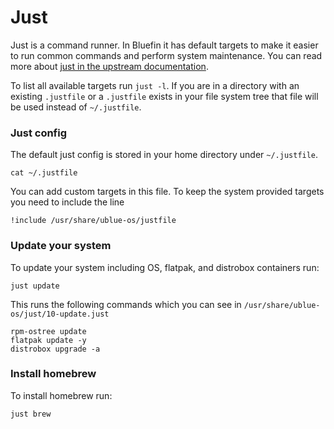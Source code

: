 # Just

Just is a command runner.
In Bluefin it has default targets to make it easier to run common commands and perform system maintenance.
You can read more about [just in the upstream documentation](https://github.com/casey/just).

To list all available targets run `just -l`.
If you are in a directory with an existing `.justfile` or a `.justfile` exists in your file system tree that file will be used instead of `~/.justfile`.

### Just config
The default just config is stored in your home directory under `~/.justfile`.
```
cat ~/.justfile
```
You can add custom targets in this file.
To keep the system provided targets you need to include the line
```
!include /usr/share/ublue-os/justfile
```

### Update your system
To update your system including OS, flatpak, and distrobox containers run:
```
just update
```
This runs the following commands which you can see in `/usr/share/ublue-os/just/10-update.just`
```
rpm-ostree update
flatpak update -y
distrobox upgrade -a
```

### Install homebrew
To install homebrew run:
```
just brew
```
